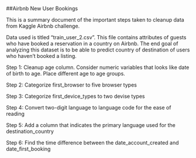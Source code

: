 ##Airbnb New User Bookings

This is a summary document of the important steps taken to cleanup data from Kaggle Airbnb challenge. 

Data used is titled “train_user_2.csv”. This file contains attributes of guests who have booked a reservation in a country on Airbnb. The end goal of analyzing this dataset is to be able to predict country of destination of users who haven’t booked a listing. 

Step 1: Cleanup age column. Consider numeric variables that looks like date of birth to age. Place different age to age groups.

Step 2: Categorize first_browser to five browser types

Step 3: Categorize first_device_types to two devise types

Step 4: Convert two-digit language to language code for the ease of reading

Step 5: Add a column that indicates the primary language used for the destination_country

Step 6: Find the time difference between the date_account_created and date_first_booking

